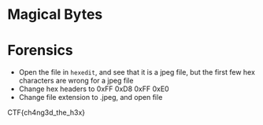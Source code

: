 # Magical Bytes
# Forensics

- Open the file in `hexedit`, and see that it is a jpeg file, but the first few hex characters are wrong for a jpeg file
- Change hex headers to 0xFF 0xD8 0xFF 0xE0
- Change file extension to .jpeg, and open file

CTF{ch4ng3d_the_h3x}
